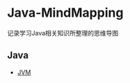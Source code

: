 # Java-MindMapping
记录学习Java相关知识所整理的思维导图



## Java

- [JVM](https://github.com/Xer97/Java-MindMapping/blob/master/docs/JVM/Java%E8%99%9A%E6%8B%9F%E6%9C%BA(JVM).md)

